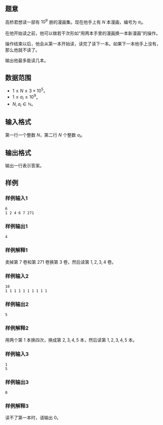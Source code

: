 ## 题意

高桥君想读一部有 $10^9$ 册的漫画集。现在他手上有 $N$ 本漫画，编号为 $a_i$。

在他开始读之前，他可以做若干次形如“用两本手里的漫画换一本新漫画”的操作。

操作结束以后，他会从第一本开始读，读完了读下一本。如果下一本他手上没有，那么他就不读了。

输出他最多能读几本。

## 数据范围

- $1\le N\le 3\times 10^5$。
- $1\le a_i\le 10^9$。
- $N,a_i\in \mathbb N$。

## 输入格式

第一行一个整数 $N$，第二行 $N$ 个整数 $a_i$。

## 输出格式

输出一行表示答案。

## 样例

### 样例输入1

```
6
1 2 4 6 7 271
```

### 样例输出1

```
4
```

### 样例解释1

卖掉第 $7$ 卷和第 $271$ 卷换第 $3$ 卷，然后读第 $1,2,3,4$ 卷。

### 样例输入2

```
10
1 1 1 1 1 1 1 1 1 1
```

### 样例输出2

```
5
```

### 样例解释2

用两个第 $1$ 本换四次，换成第 $2,3,4,5$ 本，然后读第 $1,2,3,4,5$ 本。

### 样例输入3

```
1
5
```

### 样例输出3

```
0
```
### 样例解释3

读不了第一本时，请输出 $0$。
